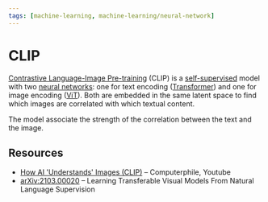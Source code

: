 ```yaml
---
tags: [machine-learning, machine-learning/neural-network]
---
```


# CLIP

[Contrastive Language-Image Pre-training](https://en.wikipedia.org/wiki/Contrastive_Language-Image_Pre-training) (CLIP) is a [self-supervised](/engineering/machine-learning/learning-paradigms/self-supervised.md) model with two [neural networks](/engineering/machine-learning/neural-network/neural-network.md): one for text encoding ([Transformer](/engineering/machine-learning/neural-network/transformer.md)) and one for image encoding ([ViT](/engineering/machine-learning/neural-network/vision-transformer.md)). Both are embedded in the same latent space to find which images are correlated with which textual content.

The model associate the strength of the correlation between the text and the image.

## Resources

- [How AI 'Understands' Images (CLIP)](https://www.youtube.com/watch?v=KcSXcpluDe4) – Computerphile, Youtube
- [arXiv:2103.00020](https://arxiv.org/abs/2103.00020) – Learning Transferable Visual Models From Natural Language Supervision